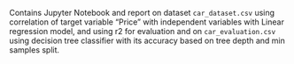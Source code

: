 Contains Jupyter Notebook and report on dataset `car_dataset.csv` using correlation of target variable “Price” with independent variables with Linear regression model, and using r2 for evaluation and on `car_evaluation.csv` using decision tree classifier with its accuracy based on tree depth and min samples split.

